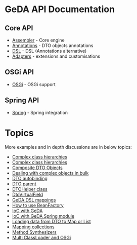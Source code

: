 # GeDA API Documentation

## Core API

* [Assembler](CoreAPIAssembler.md) - Core engine
* [Annotations](CoreAPIAnnotations.md) - DTO objects annotations
* [DSL](CoreAPIDSL.md) - DSL (Annotations alternative)
* [Adapters](CoreAPIAdapters.md) - extensions and customisations

## OSGi API

* [OSGi](OSGiAPI.md) - OSGi support

## Spring API

* [Spring](SpringAPI.md) - Spring integration

# Topics

More examples and in depth discussions are in below topics:

* [Complex class hierarchies](topics/ComplexClassHierarchies.md)
* [Complex class hierarchies](topics/ComplexClassHierarchies.md)
* [Composite DTO Objects](topics/CompositeDTOObjects.md)
* [Dealing with complex objects in bulk](topics/DealingWithComplexObjectsInBulk.md)
* [DTO autobinding](topics/DTOAutobinding.md)
* [DTO parent](topics/DTOParent.md)
* [DTOHelper class](topics/DTOHelper.md)
* [DtoVirtualField](topics/DtoVirtualField.md)
* [GeDA DSL mappings](topics/DSLMappings.md)
* [How to use BeanFactory](topics/HowToUseBeanFactory.md)
* [IoC with GeDA](topics/IoCWithGeDA.md)
* [IoC with GeDA Spring module](topics/IoCWithGeDASpringModule.md)
* [Loading data from DTO to Map or List](topics/LoadingDataFromDTOToMapOrList.md)
* [Mapping collections](topics/MappingCollections.md)
* [Method Synthesizers](topics/MethodSynthesizers.md)
* [Multi ClassLoader and OSGi](topics/MultiClassLoaderAndOSGi.md)


